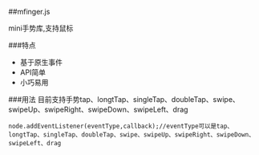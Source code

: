 ##mfinger.js  

mini手势库,支持鼠标

###特点

- 基于原生事件
- API简单
- 小巧易用

###用法
目前支持手势tap、longtTap、singleTap、doubleTap、swipe、swipeUp、swipeRight、swipeDown、swipeLeft、drag

	node.addEventListener(eventType,callback);//eventType可以是tap、longtTap、singleTap、doubleTap、swipe、swipeUp、swipeRight、swipeDown、swipeLeft、drag